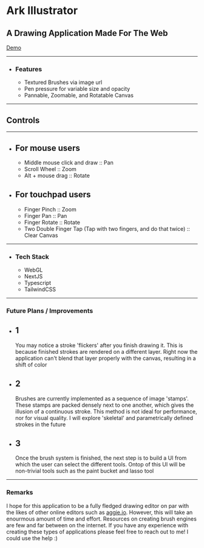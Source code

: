 # Ark Illustrator

## A Drawing Application Made For The Web
[Demo](https://ark-86ohwib9i-craig-mellors-projects.vercel.app/ )

---
- ### Features
  - Textured Brushes via image url
  - Pen pressure for variable size and opacity
  - Pannable, Zoomable, and Rotatable Canvas

---
## Controls

---

- For mouse users
  - 
    - Middle mouse click and draw :: Pan 
    - Scroll Wheel :: Zoom
    - Alt + mouse drag :: Rotate
- For touchpad users
  -
    - Finger Pinch :: Zoom
    - Finger Pan :: Pan
    - Finger Rotate :: Rotate
    - Two Double Finger Tap (Tap with two fingers, and do that twice) :: Clear Canvas 

---
- ### Tech Stack
    - WebGL
    - NextJS
    - Typescript
    - TailwindCSS

---
### Future Plans / Improvements

 - 1
   -
      You may notice a stroke 'flickers' after you finish drawing it. This is because 
      finished strokes are rendered on a different layer. Right now the application can't
      blend that layer properly with the canvas, resulting in a shift of color
   
 - 2
   -  
      Brushes are currently implemented as a sequence of image 'stamps'.
      These stamps are packed densely next to one another, which gives the
      illusion of a continuous stroke. This method is not ideal for performance,
      nor for visual quality. I will explore 'skeletal' and parametrically defined
      strokes in the future
      
 - 3
   -  
      Once the brush system is finished, the next step is to build a UI
      from which the user can select the different tools. Ontop of this
      UI will be non-trivial tools such as the paint bucket and lasso
      tool

---
### Remarks

I hope for this application to be a fully fledged drawing editor on par with the likes
of other online editors such as [aggie.io](https://aggie.io/). However, this will take
an enourmous amount of time and effort. Resources on creating brush engines are few 
and far between on the internet. If you have any experience with creating these types
of applications please feel free to reach out to me! I could use the help :)
